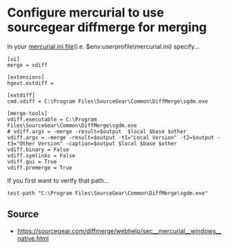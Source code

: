 # Configure mercurial to use sourcegear diffmerge for merging

In your [mercurial.ini file](./mercurial_ini.md)(i.e. $env:userprofile\mercurial.ini) specify...

    [ui]
    merge = vdiff

    [extensions]
    hgext.extdiff =

    [extdiff]
    cmd.vdiff = C:\Program Files\SourceGear\Common\DiffMerge\sgdm.exe

    [merge-tools]
    vdiff.executable = C:\Program Files\SourceGear\Common\DiffMerge\sgdm.exe
    # vdiff.args = -merge -result=$output  $local $base $other
    vdiff.args = -merge -result=$output -t1="Local Version" -t2=$output -t3="Other Version" -caption=$output $local $base $other
    vdiff.binary = False
    vdiff.symlinks = False
    vdiff.gui = True
    vdiff.premerge = True


    
If you first want to verify that path... 

    test-path "C:\Program Files\SourceGear\Common\DiffMerge\sgdm.exe"    
    
## Source

  * <https://sourcegear.com/diffmerge/webhelp/sec__mercurial__windows__native.html>